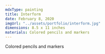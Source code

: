 ```yaml
---
mdxType: painting
title: Interform
date: February 8, 2020
imgUrl: "../assets/portfolio/interform.jpg"
dimensions: 8.5 x 11 inches
materials: Colored pencils and markers
---
```


Colored pencils and markers